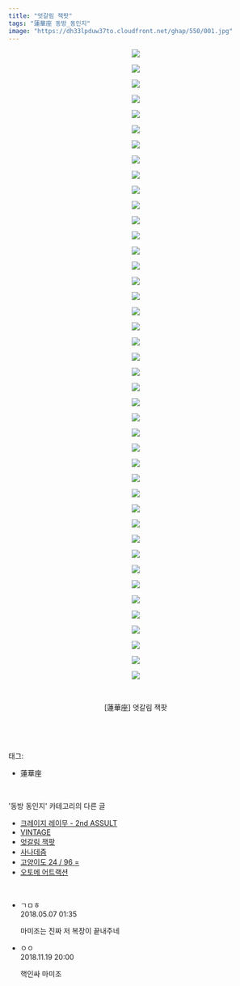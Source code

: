 ```yaml
---
title: "엇갈림 잭팟"
tags: "蓮華座 동방_동인지"
image: "https://dh33lpduw37to.cloudfront.net/ghap/550/001.jpg"
---
```

<div class="article">
<p style="text-align: center; clear: none; float: none;"><img src="{{ site.imgserver2 }}/ghap/550/001.jpg"/></p>
<p style="text-align: center; clear: none; float: none;"><img src="{{ site.imgserver2 }}/ghap/550/002.jpg"/></p>
<p style="text-align: center; clear: none; float: none;"><img src="{{ site.imgserver2 }}/ghap/550/003.jpg"/></p>
<p style="text-align: center; clear: none; float: none;"><img src="{{ site.imgserver2 }}/ghap/550/004.jpg"/></p>
<p style="text-align: center; clear: none; float: none;"><img src="{{ site.imgserver2 }}/ghap/550/005.jpg"/></p>
<p style="text-align: center; clear: none; float: none;"><img src="{{ site.imgserver2 }}/ghap/550/006.jpg"/></p>
<p style="text-align: center; clear: none; float: none;"><img src="{{ site.imgserver2 }}/ghap/550/007.jpg"/></p>
<p style="text-align: center; clear: none; float: none;"><img src="{{ site.imgserver2 }}/ghap/550/008.jpg"/></p>
<p style="text-align: center; clear: none; float: none;"><img src="{{ site.imgserver2 }}/ghap/550/009.jpg"/></p>
<p style="text-align: center; clear: none; float: none;"><img src="{{ site.imgserver2 }}/ghap/550/010.jpg"/></p>
<p style="text-align: center; clear: none; float: none;"><img src="{{ site.imgserver2 }}/ghap/550/011.jpg"/></p>
<p style="text-align: center; clear: none; float: none;"><img src="{{ site.imgserver2 }}/ghap/550/012.jpg"/></p>
<p style="text-align: center; clear: none; float: none;"><img src="{{ site.imgserver2 }}/ghap/550/013.jpg"/></p>
<p style="text-align: center; clear: none; float: none;"><img src="{{ site.imgserver2 }}/ghap/550/014.jpg"/></p>
<p style="text-align: center; clear: none; float: none;"><img src="{{ site.imgserver2 }}/ghap/550/015.jpg"/></p>
<p style="text-align: center; clear: none; float: none;"><img src="{{ site.imgserver2 }}/ghap/550/016.jpg"/></p>
<p style="text-align: center; clear: none; float: none;"><img src="{{ site.imgserver2 }}/ghap/550/017.jpg"/></p>
<p style="text-align: center; clear: none; float: none;"><img src="{{ site.imgserver2 }}/ghap/550/018.jpg"/></p>
<p style="text-align: center; clear: none; float: none;"><img src="{{ site.imgserver2 }}/ghap/550/019.jpg"/></p>
<p style="text-align: center; clear: none; float: none;"><img src="{{ site.imgserver2 }}/ghap/550/020.jpg"/></p>
<p style="text-align: center; clear: none; float: none;"><img src="{{ site.imgserver2 }}/ghap/550/021.jpg"/></p>
<p style="text-align: center; clear: none; float: none;"><img src="{{ site.imgserver2 }}/ghap/550/022.jpg"/></p>
<p style="text-align: center; clear: none; float: none;"><img src="{{ site.imgserver2 }}/ghap/550/023.jpg"/></p>
<p style="text-align: center; clear: none; float: none;"><img src="{{ site.imgserver2 }}/ghap/550/024.jpg"/></p>
<p style="text-align: center; clear: none; float: none;"><img src="{{ site.imgserver2 }}/ghap/550/025.jpg"/></p>
<p style="text-align: center; clear: none; float: none;"><img src="{{ site.imgserver2 }}/ghap/550/026.jpg"/></p>
<p style="text-align: center; clear: none; float: none;"><img src="{{ site.imgserver2 }}/ghap/550/027.jpg"/></p>
<p style="text-align: center; clear: none; float: none;"><img src="{{ site.imgserver2 }}/ghap/550/028.jpg"/></p>
<p style="text-align: center; clear: none; float: none;"><img src="{{ site.imgserver2 }}/ghap/550/029.jpg"/></p>
<p style="text-align: center; clear: none; float: none;"><img src="{{ site.imgserver2 }}/ghap/550/030.jpg"/></p>
<p style="text-align: center; clear: none; float: none;"><img src="{{ site.imgserver2 }}/ghap/550/031.jpg"/></p>
<p style="text-align: center; clear: none; float: none;"><img src="{{ site.imgserver2 }}/ghap/550/032.jpg"/></p>
<p style="text-align: center; clear: none; float: none;"><img src="{{ site.imgserver2 }}/ghap/550/033.jpg"/></p>
<p style="text-align: center; clear: none; float: none;"><img src="{{ site.imgserver2 }}/ghap/550/034.jpg"/></p>
<p style="text-align: center; clear: none; float: none;"><img src="{{ site.imgserver2 }}/ghap/550/035.jpg"/></p>
<p style="text-align: center; clear: none; float: none;"><img src="{{ site.imgserver2 }}/ghap/550/036.jpg"/></p>
<p style="text-align: center; clear: none; float: none;"><img src="{{ site.imgserver2 }}/ghap/550/037.jpg"/></p>
<p style="text-align: center; clear: none; float: none;"><img src="{{ site.imgserver2 }}/ghap/550/038.jpg"/></p>
<p style="text-align: center; clear: none; float: none;"><img src="{{ site.imgserver2 }}/ghap/550/039.jpg"/></p>
<p style="text-align: center; clear: none; float: none;"><img src="{{ site.imgserver2 }}/ghap/550/040.jpg"/></p>
<p style="text-align: center; clear: none; float: none;"><img src="{{ site.imgserver2 }}/ghap/550/041.jpg"/></p>
<p style="text-align: center; clear: none; float: none;"><img src="{{ site.imgserver2 }}/ghap/550/042.jpg"/></p>
<p style="text-align: center; clear: none; float: none;"><br/></p>
<p style="text-align: center; clear: none; float: none;">[蓮華座] 엇갈림 잭팟</p>
<p><br/></p>
</div><br/>
<div class="tagTrail">
<p>태그: </p>
<ul>
<li>蓮華座</li>
</ul>
</div><br/>
<div class="another">
<p>'동방 동인지' 카테고리의 다른 글</p>
<ul>
<li><a href="/ghap_553">크레이지 레이무 - 2nd ASSULT</a></li>
<li><a href="/ghap_552">VINTAGE</a></li>
<li><a href="/ghap_550">엇갈림 잭팟</a></li>
<li><a href="/ghap_549">사나데즘</a></li>
<li><a href="/ghap_548">고양이도 24 / 96 =</a></li>
<li><a href="/ghap_547">오토메 어트랙션</a></li>
</ul>
</div><br/>
<div class="cb_module cb_fluid">
<div class="cb_wrt cb_profile">
<div class="comment">
<ul>
<li class="cb_thumb_off" id="comment15251584">
<div class="cb_comment_area">
<div class="cb_info_area">
<div class="cb_section">
<span class="cb_nick_name">ㄱㅁㅎ</span>
</div>
<div class="cb_section">
<span class="cb_date">2018.05.07 01:35 </span>
</div>
</div>
<div class="cb_dsc_comment">
<p class="cb_dsc">
											마미조는 진짜 저 복장이 끝내주네
										</p>
</div>
</div></li>
<li class="cb_thumb_off" id="comment15375382">
<div class="cb_comment_area">
<div class="cb_info_area">
<div class="cb_section">
<span class="cb_nick_name">ㅇㅇ</span>
</div>
<div class="cb_section">
<span class="cb_date">2018.11.19 20:00 </span>
</div>
</div>
<div class="cb_dsc_comment">
<p class="cb_dsc">
											핵인싸 마미조
										</p>
</div>
</div></li>
</ul>
</div>
</div><!-- commentList close -->
</div><br/>
